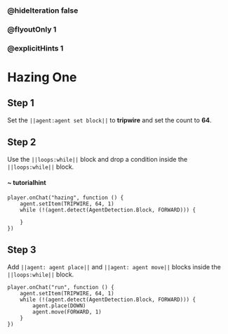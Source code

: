 
### @hideIteration false 
### @flyoutOnly 1
### @explicitHints 1


# Hazing One

## Step 1
Set the ``||agent:agent set block||`` to **tripwire** and set the count to **64**. 

## Step 2
Use the ``||loops:while||`` block and drop a condition inside the ``||loops:while||`` block.  

#### ~ tutorialhint

```blocks
player.onChat("hazing", function () {
    agent.setItem(TRIPWIRE, 64, 1)
    while (!(agent.detect(AgentDetection.Block, FORWARD))) {
    	
    }
})

``` 
## Step 3
Add ``||agent: agent place||`` and ``||agent: agent move||`` blocks inside the ``||loops:while||`` block. 

```blocks
player.onChat("run", function () {
    agent.setItem(TRIPWIRE, 64, 1)
    while (!(agent.detect(AgentDetection.Block, FORWARD))) {
        agent.place(DOWN)
        agent.move(FORWARD, 1)
    }
})
```
